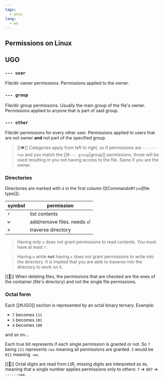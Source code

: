 ```yaml
---
tags:
  - envs
lang:
  - en
---
```


## Permissions on Linux

## UGO

### `--- user`

File/dir owner permissions. Permissions applied to the owner.

### `--- group`

File/dir group permissions. Usually the main group of the file's owner. Permissions applied to anyone that is part of said group.

### `--- other`

File/dir permissions for every other user. Permissions applied to users that are not owner **and** not part of the specified group.

> [[👁️]] Categories apply from left to right, so if permissions are `-------rwx` and you match the [[#`--- group`|group]] permissions, those will be used resulting in you not having access to the file. Same if you are the owner.

### Directories

Directories are marked with `d` in the first column ([[Commands#`find`|file type]]).

| symbol | permission                   |
| ------ | ---------------------------- |
| `r`    | list contents                |
| `w`    | add/remove files. needs `x`! |
| `x`    | traverse directory           |

> Having only `x` does not grant permissions to read contents. You must have at least `r`.

> Having `w` while **not** having `x` does not grant permissions to write into the directory. It is implied that you are able to traverse into the directory to work on it.

[[🚨]] When deleting files, the permissions that are checked are the ones of the container (file's directory) and not the single file permissions.

### Octal form

Each [[#UGO]] section is represented by an octal binary ternary. Example:

- `7` becomes `111`
- `5` becomes `101`
- `4` becomes `100`

and so on...

Each true bit represents if each single permission is granted or not. So `7` being `111` represents `rwx` meaning all permissions are granted. `3` would be `011` meaning `-wx`.

[[🚨]] Octal digits are read from LtR, missing digits are interpreted as `0`s, meaning that a single number applies permissions only to _others_: `7` => `007` => `------rwx`.